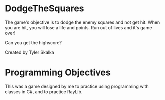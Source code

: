 # DodgeTheSquares

The game's objective is to dodge the enemy squares and not get hit.
When you are hit, you will lose a life and points.
Run out of lives and it's game over!

Can you get the highscore?


Created by Tyler Skalka

# Programming Objectives

This was a game designed by me to practice using programming with classes in C#, and to practice RayLib.


